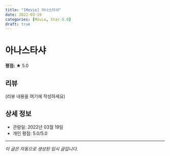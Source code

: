 ```yaml
---
title: "[Movie] 아나스타샤"
date: 2022-03-19
categories: [Movie, Star-5.0]
draft: true
---
```


# 아나스타샤

**평점:** ★ 5.0

## 리뷰

(리뷰 내용을 여기에 작성하세요)

## 상세 정보

- 관람일: 2022년 03월 19일
- 개인 평점: 5.0/5.0

---

*이 글은 자동으로 생성된 임시 글입니다.*
